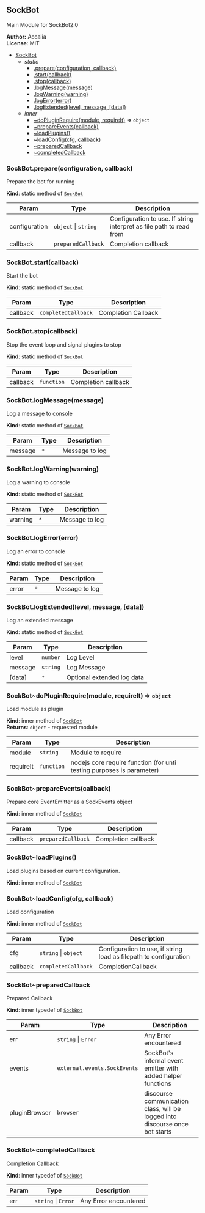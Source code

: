 <a name="module_SockBot"></a>
## SockBot
Main Module for SockBot2.0

**Author:** Accalia  
**License**: MIT  

* [SockBot](#module_SockBot)
    * _static_
        * [.prepare(configuration, callback)](#module_SockBot.prepare)
        * [.start(callback)](#module_SockBot.start)
        * [.stop(callback)](#module_SockBot.stop)
        * [.logMessage(message)](#module_SockBot.logMessage)
        * [.logWarning(warning)](#module_SockBot.logWarning)
        * [.logError(error)](#module_SockBot.logError)
        * [.logExtended(level, message, [data])](#module_SockBot.logExtended)
    * _inner_
        * [~doPluginRequire(module, requireIt)](#module_SockBot..doPluginRequire) ⇒ <code>object</code>
        * [~prepareEvents(callback)](#module_SockBot..prepareEvents)
        * [~loadPlugins()](#module_SockBot..loadPlugins)
        * [~loadConfig(cfg, callback)](#module_SockBot..loadConfig)
        * [~preparedCallback](#module_SockBot..preparedCallback)
        * [~completedCallback](#module_SockBot..completedCallback)

<a name="module_SockBot.prepare"></a>
### SockBot.prepare(configuration, callback)
Prepare the bot for running

**Kind**: static method of <code>[SockBot](#module_SockBot)</code>  

| Param | Type | Description |
| --- | --- | --- |
| configuration | <code>object</code> &#124; <code>string</code> | Configuration to use. If string interpret as file path to read from |
| callback | <code>preparedCallback</code> | Completion callback |

<a name="module_SockBot.start"></a>
### SockBot.start(callback)
Start the bot

**Kind**: static method of <code>[SockBot](#module_SockBot)</code>  

| Param | Type | Description |
| --- | --- | --- |
| callback | <code>completedCallback</code> | Completion Callback |

<a name="module_SockBot.stop"></a>
### SockBot.stop(callback)
Stop the event loop and signal plugins to stop

**Kind**: static method of <code>[SockBot](#module_SockBot)</code>  

| Param | Type | Description |
| --- | --- | --- |
| callback | <code>function</code> | Completion callback |

<a name="module_SockBot.logMessage"></a>
### SockBot.logMessage(message)
Log a message to console

**Kind**: static method of <code>[SockBot](#module_SockBot)</code>  

| Param | Type | Description |
| --- | --- | --- |
| message | <code>\*</code> | Message to log |

<a name="module_SockBot.logWarning"></a>
### SockBot.logWarning(warning)
Log a warning to console

**Kind**: static method of <code>[SockBot](#module_SockBot)</code>  

| Param | Type | Description |
| --- | --- | --- |
| warning | <code>\*</code> | Message to log |

<a name="module_SockBot.logError"></a>
### SockBot.logError(error)
Log an error to console

**Kind**: static method of <code>[SockBot](#module_SockBot)</code>  

| Param | Type | Description |
| --- | --- | --- |
| error | <code>\*</code> | Message to log |

<a name="module_SockBot.logExtended"></a>
### SockBot.logExtended(level, message, [data])
Log an extended message

**Kind**: static method of <code>[SockBot](#module_SockBot)</code>  

| Param | Type | Description |
| --- | --- | --- |
| level | <code>number</code> | Log Level |
| message | <code>string</code> | Log Message |
| [data] | <code>\*</code> | Optional extended log data |

<a name="module_SockBot..doPluginRequire"></a>
### SockBot~doPluginRequire(module, requireIt) ⇒ <code>object</code>
Load module as plugin

**Kind**: inner method of <code>[SockBot](#module_SockBot)</code>  
**Returns**: <code>object</code> - requested module  

| Param | Type | Description |
| --- | --- | --- |
| module | <code>string</code> | Module to require |
| requireIt | <code>function</code> | nodejs core require function (for unti testing purposes is parameter) |

<a name="module_SockBot..prepareEvents"></a>
### SockBot~prepareEvents(callback)
Prepare core EventEmitter as a SockEvents object

**Kind**: inner method of <code>[SockBot](#module_SockBot)</code>  

| Param | Type | Description |
| --- | --- | --- |
| callback | <code>preparedCallback</code> | Completion callback |

<a name="module_SockBot..loadPlugins"></a>
### SockBot~loadPlugins()
Load plugins based on current configuration.

**Kind**: inner method of <code>[SockBot](#module_SockBot)</code>  
<a name="module_SockBot..loadConfig"></a>
### SockBot~loadConfig(cfg, callback)
Load configuration

**Kind**: inner method of <code>[SockBot](#module_SockBot)</code>  

| Param | Type | Description |
| --- | --- | --- |
| cfg | <code>string</code> &#124; <code>object</code> | Configuration to use, if string load as filepath to configuration |
| callback | <code>completedCallback</code> | CompletionCallback |

<a name="module_SockBot..preparedCallback"></a>
### SockBot~preparedCallback
Prepared Callback

**Kind**: inner typedef of <code>[SockBot](#module_SockBot)</code>  

| Param | Type | Description |
| --- | --- | --- |
| err | <code>string</code> &#124; <code>Error</code> | Any Error encountered |
| events | <code>external.events.SockEvents</code> | SockBot's internal event emitter with added helper functions |
| pluginBrowser | <code>browser</code> | discourse communication class, will be logged into discourse once bot starts |

<a name="module_SockBot..completedCallback"></a>
### SockBot~completedCallback
Completion Callback

**Kind**: inner typedef of <code>[SockBot](#module_SockBot)</code>  

| Param | Type | Description |
| --- | --- | --- |
| err | <code>string</code> &#124; <code>Error</code> | Any Error encountered |

